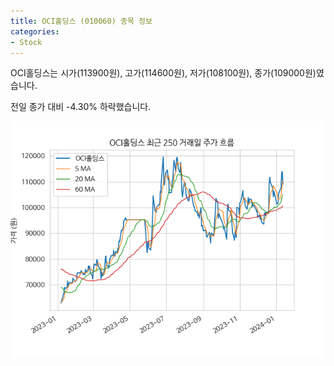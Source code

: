 ```yaml
---
title: OCI홀딩스 (010060) 종목 정보
categories:
- Stock
---
```


OCI홀딩스는 시가(113900원), 고가(114600원), 저가(108100원), 종가(109000원)였습니다.

전일 종가 대비 -4.30% 하락했습니다.

<!-- more -->

![010060](/assets/stock_images/010060.png)